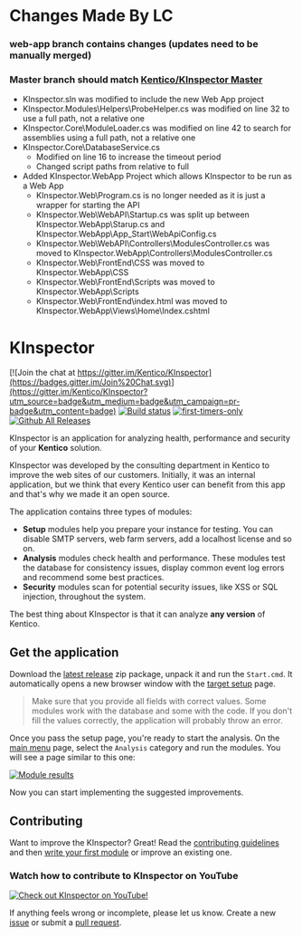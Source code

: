 # Changes Made By LC
### web-app branch contains changes (updates need to be manually merged)
### Master branch should match [Kentico/KInspector Master](https://github.com/Kentico/KInspector)
 - KInspector.sln was modified to include the new Web App project
 - KInspector.Modules\Helpers\ProbeHelper.cs was modified on line 32 to use a full path, not a relative one
 - KInspector.Core\ModuleLoader.cs was modified on line 42 to search for assemblies using a full path, not a relative one
 - KInspector.Core\DatabaseService.cs 
   - Modified on line 16 to increase the timeout period
   - Changed script paths from relative to full
 - Added KInspector.WebApp Project which allows KInspector to be run as a Web App
   - KInspector.Web\Program.cs is no longer needed as it is just a wrapper for starting the API
   - KInspector.Web\WebAPI\Startup.cs was split up between KInspector.WebApp\Starup.cs and KInspector.WebApp\App_Start\WebApiConfig.cs
   - KInspector.Web\WebAPI\Controllers\ModulesController.cs was moved to KInspector.WebApp\Controllers\ModulesController.cs
   - KInspector.Web\FrontEnd\CSS was moved to KInspector.WebApp\CSS
   - KInspector.Web\FrontEnd\Scripts was moved to KInspector.WebApp\Scripts
   - KInspector.Web\FrontEnd\index.html was moved to KInspector.WebApp\Views\Home\Index.cshtml

# KInspector

[![Join the chat at https://gitter.im/Kentico/KInspector](https://badges.gitter.im/Join%20Chat.svg)](https://gitter.im/Kentico/KInspector?utm_source=badge&utm_medium=badge&utm_campaign=pr-badge&utm_content=badge)
[![Build status](https://ci.appveyor.com/api/projects/status/udykjx510v83w9y6?svg=true)](https://ci.appveyor.com/project/kentico/kinspector)
[![first-timers-only](https://img.shields.io/badge/first--timers--only-friendly-blue.svg)](http://www.firsttimersonly.com/)
[![Github All Releases](https://img.shields.io/github/downloads/kentico/kinspector/total.svg)](https://github.com/Kentico/KInspector/releases)

KInspector is an application for analyzing health, performance and security of your **Kentico** solution. 

KInspector was developed by the consulting department in Kentico to improve the web sites of our customers. Initially, it was an internal application, but we think that every Kentico user can benefit from this app and that's why we made it an open source. 

The application contains three types of modules:
- **Setup** modules help you prepare your instance for testing. You can disable SMTP servers, web farm servers, add a localhost license and so on.
- **Analysis** modules check health and performance. These modules test the database for consistency issues, display common event log errors and recommend some best practices.
- **Security** modules scan for potential security issues, like XSS or SQL injection, throughout the system.

The best thing about KInspector is that it can analyze **any version** of Kentico. 

## Get the application

Download the [latest release](https://github.com/Kentico/KInspector/releases/latest) zip package, unpack it and run the ```Start.cmd```. It automatically opens a new browser window with the [target setup](http://i.imgur.com/D5C0Tbn.png) page. 
> Make sure that you provide all fields with correct values. Some modules work with the database and some with the code. If you don't fill the values correctly, the application will probably throw an error.

Once you pass the setup page, you're ready to start the analysis. On the [main menu](http://i.imgur.com/H7zBQOZ.png) page, select the ```Analysis``` category and run the modules. You will see a page similar to this one:

[![Module results](http://i.imgur.com/UUdTlNL.png)](http://i.imgur.com/Vti1Fo7.png)

Now you can start implementing the suggested improvements.

## Contributing
Want to improve the KInspector? Great! Read the [contributing guidelines](https://github.com/Kentico/KInspector/blob/master/CONTRIBUTING.md) and then [write your first module](https://github.com/Kentico/KInspector/wiki/Writing-a-custom-module) or improve an existing one.

### Watch how to contribute to KInspector on YouTube
[![Check out KInspector on YouTube!](http://img.youtube.com/vi/ixGakcfITe8/0.jpg)](http://www.youtube.com/watch?v=ixGakcfITe8)

If anything feels wrong or incomplete, please let us know. Create a new [issue](https://github.com/Kentico/KInspector/issues/new) or submit a [pull request](https://help.github.com/articles/using-pull-requests/).
